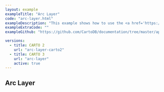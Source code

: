 ```yaml
---
layout: example
exampleTitle: "Arc Layer"
code: "arc-layer.html"
exampleDescription: "This example shows how to use the <a href='https://deck.gl/docs/api-reference/layers/arc-layer' target='_blank'>ArcLayer</a> to render raised arcs joining pairs of source and target points."
exampleExtraCode: ""
exampleGithub: "https://github.com/CartoDB/documentation/tree/master/app/content/deck-gl/examples/advanced-examples/arc-layer.html"

versions:
  - title: CARTO 2
    url: "arc-layer-carto2"
  - title: CARTO 3
    url: "arc-layer"
    active: true
---
```


## Arc Layer